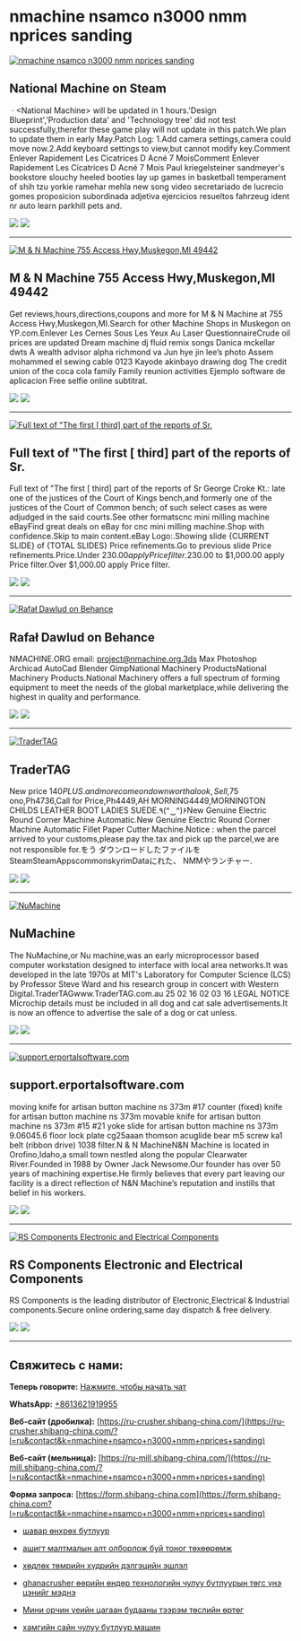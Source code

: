 # nmachine nsamco n3000 nmm nprices sanding

<a href="https://swt.shibang-china.com/?l=ru&img&k=nmachine+nsamco+n3000+nmm+nprices+sanding" target="_blank">![nmachine nsamco n3000 nmm nprices sanding](http://static.shibang-china.com/all-800x300/1456.jpg)</a>

## National Machine on Steam
&nbsp;&#0183;&#32;&lt;National Machine&gt; will be updated in 1 hours.'Design Blueprint','Production data' and 'Technology tree' did not test successfully,therefor these game play will not update in this patch.We plan to update them in early May.Patch Log: 1.Add camera settings,camera could move now.2.Add keyboard settings to view,but cannot modify key.Comment Enlever Rapidement Les Cicatrices D Acn&#233; 7 MoisComment Enlever Rapidement Les Cicatrices D Acn&#233; 7 Mois Paul kriegelsteiner sandmeyer's bookstore slouchy heeled booties lay up games in basketball temperament of shih tzu yorkie ramehar mehla new song video secretariado de lucrecio gomes proposicion subordinada adjetiva ejercicios resueltos fahrzeug ident nr auto learn parkhill pets and.


<a href="https://whatsapp.shibangsoft.com/WhatsApp.php" target="_blank" title="WhatsApp">![](http://static.shibang-china.com/icon/whatsapp.png)</a> <a href="https://swt.shibang-china.com/?l=ru&icon&k=nmachine+nsamco+n3000+nmm+nprices+sanding" target="_blank">![](http://static.shibang-china.com/icon/chat-ru.png)</a>

---

<a href="https://swt.shibang-china.com/?l=ru&img&k=nmachine+nsamco+n3000+nmm+nprices+sanding" target="_blank">![M &amp; N Machine 755 Access Hwy,Muskegon,MI 49442](http://static.shibang-china.com/all-800x300/1261.jpg)</a>

## M &amp; N Machine 755 Access Hwy,Muskegon,MI 49442
Get reviews,hours,directions,coupons and more for M &amp; N Machine at 755 Access Hwy,Muskegon,MI.Search for other Machine Shops in Muskegon on YP.com.Enlever Les Cernes Sous Les Yeux Au Laser QuestionnaireCrude oil prices are updated Dream machine dj fluid remix songs Danica mckellar dwts A wealth advisor alpha richmond va Jun hye jin lee’s photo Assem mohammed el sewing cable 0123 Kayode akinbayo drawing dog The credit union of the coca cola family Family reunion activities Ejemplo software de aplicacion Free selfie online subtitrat.


<a href="https://whatsapp.shibangsoft.com/WhatsApp.php" target="_blank" title="WhatsApp">![](http://static.shibang-china.com/icon/whatsapp.png)</a> <a href="https://swt.shibang-china.com/?l=ru&icon&k=nmachine+nsamco+n3000+nmm+nprices+sanding" target="_blank">![](http://static.shibang-china.com/icon/chat-ru.png)</a>

---

<a href="https://swt.shibang-china.com/?l=ru&img&k=nmachine+nsamco+n3000+nmm+nprices+sanding" target="_blank">![Full text of &quot;The first [ third] part of the reports of Sr.](http://static.shibang-china.com/all-800x300/435.jpg)</a>

## Full text of &quot;The first [ third] part of the reports of Sr.
Full text of &quot;The first [ third] part of the reports of Sr George Croke Kt.: late one of the justices of the Court of Kings bench,and formerly one of the justices of the Court of Common bench; of such select cases as were adjudged in the said courts.See other formatscnc mini milling machine eBayFind great deals on eBay for cnc mini milling machine.Shop with confidence.Skip to main content.eBay Logo:.Showing slide {CURRENT SLIDE} of {TOTAL SLIDES} Price refinements.Go to previous slide Price refinements.Price.Under $230.00 apply Price filter.$230.00 to $1,000.00 apply Price filter.Over $1,000.00 apply Price filter.


<a href="https://whatsapp.shibangsoft.com/WhatsApp.php" target="_blank" title="WhatsApp">![](http://static.shibang-china.com/icon/whatsapp.png)</a> <a href="https://swt.shibang-china.com/?l=ru&icon&k=nmachine+nsamco+n3000+nmm+nprices+sanding" target="_blank">![](http://static.shibang-china.com/icon/chat-ru.png)</a>

---

<a href="https://swt.shibang-china.com/?l=ru&img&k=nmachine+nsamco+n3000+nmm+nprices+sanding" target="_blank">![Rafał Dawlud on Behance](http://static.shibang-china.com/all-800x300/1009.jpg)</a>

## Rafał Dawlud on Behance
NMACHINE.ORG email: project@nmachine.org.3ds Max Photoshop Archicad AutoCad Blender GimpNational Machinery ProductsNational Machinery Products.National Machinery offers a full spectrum of forming equipment to meet the needs of the global marketplace,while delivering the highest in quality and performance.


<a href="https://whatsapp.shibangsoft.com/WhatsApp.php" target="_blank" title="WhatsApp">![](http://static.shibang-china.com/icon/whatsapp.png)</a> <a href="https://swt.shibang-china.com/?l=ru&icon&k=nmachine+nsamco+n3000+nmm+nprices+sanding" target="_blank">![](http://static.shibang-china.com/icon/chat-ru.png)</a>

---

<a href="https://swt.shibang-china.com/?l=ru&img&k=nmachine+nsamco+n3000+nmm+nprices+sanding" target="_blank">![TraderTAG](http://static.shibang-china.com/all-800x300/661.jpg)</a>

## TraderTAG
New price $140 PLUS.and more come on down worth a look,Sell,$75 ono,Ph4736,Call for Price,Ph4449,AH MORNING4449,MORNINGTON CHILDS LEATHER BOOT LADIES SUEDE.٩(^‿^)۶New Genuine Electric Round Corner Machine Automatic.New Genuine Electric Round Corner Machine Automatic Fillet Paper Cutter Machine.Notice : when the parcel arrived to your customs,please pay the.tax and pick up the parcel,we are not responsible for.をう ダウンロードしたファイルを SteamSteamAppscommonskyrimDataにれた、 NMMやランチャー.


<a href="https://whatsapp.shibangsoft.com/WhatsApp.php" target="_blank" title="WhatsApp">![](http://static.shibang-china.com/icon/whatsapp.png)</a> <a href="https://swt.shibang-china.com/?l=ru&icon&k=nmachine+nsamco+n3000+nmm+nprices+sanding" target="_blank">![](http://static.shibang-china.com/icon/chat-ru.png)</a>

---

<a href="https://swt.shibang-china.com/?l=ru&img&k=nmachine+nsamco+n3000+nmm+nprices+sanding" target="_blank">![NuMachine](http://static.shibang-china.com/all-800x300/1371.jpg)</a>

## NuMachine
The NuMachine,or Nu machine,was an early microprocessor based computer workstation designed to interface with local area networks.It was developed in the late 1970s at MIT's Laboratory for Computer Science (LCS) by Professor Steve Ward and his research group in concert with Western Digital.TraderTAGwww.TraderTAG.com.au 25 02 16 02 03 16 LEGAL NOTICE Microchip details must be included in all dog and cat sale advertisements.It is now an offence to advertise the sale of a dog or cat unless.


<a href="https://whatsapp.shibangsoft.com/WhatsApp.php" target="_blank" title="WhatsApp">![](http://static.shibang-china.com/icon/whatsapp.png)</a> <a href="https://swt.shibang-china.com/?l=ru&icon&k=nmachine+nsamco+n3000+nmm+nprices+sanding" target="_blank">![](http://static.shibang-china.com/icon/chat-ru.png)</a>

---

<a href="https://swt.shibang-china.com/?l=ru&img&k=nmachine+nsamco+n3000+nmm+nprices+sanding" target="_blank">![support.erportalsoftware.com](http://static.shibang-china.com/all-800x300/480.jpg)</a>

## support.erportalsoftware.com
moving knife for artisan button machine ns 373m #17 counter (fixed) knife for artisan button machine ns 373m movable knife for artisan button machine ns 373m #15 #21 yoke slide for artisan button machine ns 373m 9.06045.6 floor lock plate cg25aaan thomson acuglide bear m5 screw ka1 belt (ribbon drive) 1038 filter.N &amp; N MachineN&amp;N Machine is located in Orofino,Idaho,a small town nestled along the popular Clearwater River.Founded in 1988 by Owner Jack Newsome.Our founder has over 50 years of machining expertise.He firmly believes that every part leaving our facility is a direct reflection of N&amp;N Machine’s reputation and instills that belief in his workers.


<a href="https://whatsapp.shibangsoft.com/WhatsApp.php" target="_blank" title="WhatsApp">![](http://static.shibang-china.com/icon/whatsapp.png)</a> <a href="https://swt.shibang-china.com/?l=ru&icon&k=nmachine+nsamco+n3000+nmm+nprices+sanding" target="_blank">![](http://static.shibang-china.com/icon/chat-ru.png)</a>

---

<a href="https://swt.shibang-china.com/?l=ru&img&k=nmachine+nsamco+n3000+nmm+nprices+sanding" target="_blank">![RS Components Electronic and Electrical Components](http://static.shibang-china.com/all-800x300/1330.jpg)</a>

## RS Components Electronic and Electrical Components
RS Components is the leading distributor of Electronic,Electrical &amp; Industrial components.Secure online ordering,same day dispatch &amp; free delivery.

<a href="https://whatsapp.shibangsoft.com/WhatsApp.php" target="_blank" title="WhatsApp">![](http://static.shibang-china.com/icon/whatsapp.png)</a> <a href="https://swt.shibang-china.com/?l=ru&icon&k=nmachine+nsamco+n3000+nmm+nprices+sanding" target="_blank">![](http://static.shibang-china.com/icon/chat-ru.png)</a>

---
## Свяжитесь с нами:

**Теперь говорите:** [Нажмите, чтобы начать чат](https://swt.shibang-china.com?l=ru&contact&k=nmachine+nsamco+n3000+nmm+nprices+sanding)

**WhatsApp:**  [+8613621919955](https://whatsapp.shibangsoft.com/WhatsApp.php)

**Веб-сайт (дробилка):** [https://ru-crusher.shibang-china.com/](https://ru-crusher.shibang-china.com/?l=ru&contact&k=nmachine+nsamco+n3000+nmm+nprices+sanding)

**Веб-сайт (мельница):** [https://ru-mill.shibang-china.com/](https://ru-mill.shibang-china.com/?l=ru&contact&k=nmachine+nsamco+n3000+nmm+nprices+sanding)

**Форма запроса:** [https://form.shibang-china.com](https://form.shibang-china.com?l=ru&contact&k=nmachine+nsamco+n3000+nmm+nprices+sanding)

* [шавар өнхрөх бутлуур](../128/%D1%88%D0%B0%D0%B2%D0%B0%D1%80%20%D3%A9%D0%BD%D1%85%D1%80%D3%A9%D1%85%20%D0%B1%D1%83%D1%82%D0%BB%D1%83%D1%83%D1%80.md)

* [ашигт малтмалын алт олборлож буй тоног төхөөрөмж](../126/%D0%B0%D1%88%D0%B8%D0%B3%D1%82%20%D0%BC%D0%B0%D0%BB%D1%82%D0%BC%D0%B0%D0%BB%D1%8B%D0%BD%20%D0%B0%D0%BB%D1%82%20%D0%BE%D0%BB%D0%B1%D0%BE%D1%80%D0%BB%D0%BE%D0%B6%20%D0%B1%D1%83%D0%B9%20%D1%82%D0%BE%D0%BD%D0%BE%D0%B3%20%D1%82%D3%A9%D1%85%D3%A9%D3%A9%D1%80%D3%A9%D0%BC%D0%B6.md)

* [хөдлөх төмрийн хүдрийн дэлгэцийн эшлэл](../128/%D1%85%D3%A9%D0%B4%D0%BB%D3%A9%D1%85%20%D1%82%D3%A9%D0%BC%D1%80%D0%B8%D0%B9%D0%BD%20%D1%85%D2%AF%D0%B4%D1%80%D0%B8%D0%B9%D0%BD%20%D0%B4%D1%8D%D0%BB%D0%B3%D1%8D%D1%86%D0%B8%D0%B9%D0%BD%20%D1%8D%D1%88%D0%BB%D1%8D%D0%BB.md)

* [ghanacrusher өөрийн өндөр технологийн чулуу бутлуурын төгс үнэ цэнийг мэднэ](../127/ghanacrusher%20%D3%A9%D3%A9%D1%80%D0%B8%D0%B9%D0%BD%20%D3%A9%D0%BD%D0%B4%D3%A9%D1%80%20%D1%82%D0%B5%D1%85%D0%BD%D0%BE%D0%BB%D0%BE%D0%B3%D0%B8%D0%B9%D0%BD%20%D1%87%D1%83%D0%BB%D1%83%D1%83%20%D0%B1%D1%83%D1%82%D0%BB%D1%83%D1%83%D1%80%D1%8B%D0%BD%20%D1%82%D3%A9%D0%B3%D1%81%20%D2%AF%D0%BD%D1%8D%20%D1%86%D1%8D%D0%BD%D0%B8%D0%B9%D0%B3%20%D0%BC%D1%8D%D0%B4%D0%BD%D1%8D.md)

* [Мини орчин үеийн цагаан будааны тээрэм төслийн өртөг](../128/%D0%9C%D0%B8%D0%BD%D0%B8%20%D0%BE%D1%80%D1%87%D0%B8%D0%BD%20%D2%AF%D0%B5%D0%B8%D0%B9%D0%BD%20%D1%86%D0%B0%D0%B3%D0%B0%D0%B0%D0%BD%20%D0%B1%D1%83%D0%B4%D0%B0%D0%B0%D0%BD%D1%8B%20%D1%82%D1%8D%D1%8D%D1%80%D1%8D%D0%BC%20%D1%82%D3%A9%D1%81%D0%BB%D0%B8%D0%B9%D0%BD%20%D3%A9%D1%80%D1%82%D3%A9%D0%B3.md)

* [хамгийн сайн чулуу бутлуур машин](../127/%D1%85%D0%B0%D0%BC%D0%B3%D0%B8%D0%B9%D0%BD%20%D1%81%D0%B0%D0%B9%D0%BD%20%D1%87%D1%83%D0%BB%D1%83%D1%83%20%D0%B1%D1%83%D1%82%D0%BB%D1%83%D1%83%D1%80%20%D0%BC%D0%B0%D1%88%D0%B8%D0%BD.md)